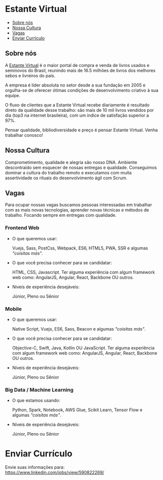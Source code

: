 # Estante Virtual

* [Sobre nós](#sobre-nós)
* [Nossa Cultura](#nossa-cultura)
* [Vagas](#vagas)
* [Enviar Currículo](#enviar-currículo)

## Sobre nós

A [Estante Virtual](https://estantevirtual.com.br) é o maior portal de compra e venda de livros usados
e seminovos do Brasil, reunindo mais de 16.5 milhões de livros dos melhores sebos e livreiros do país. 

A empresa é líder absoluta no setor desde a sua fundação em 2005
e orgulha-se de oferecer ótimas condições de desenvolvimento criativo à sua equipe.  

O fluxo de clientes que a Estante Virtual recebe diariamente 
é resultado direto da qualidade desse trabalho: são mais de 10 mil livros vendidos por dia
(top3 na internet brasileira), com um índice de satisfação superior a 97%.

Pensar qualidade, bibliodiversidade e preço é pensar Estante Virtual. Venha trabalhar conosco!

## Nossa Cultura

Comprometimento, qualidade e alegria são nosso DNA. Ambiente descontraído sem esquecer de nossas
entregas e qualidade. Conseguimos dominar a cultura do trabalho remoto e executamos com muita 
assertividade os rituais do desenvolvimento ágil com Scrum.

## Vagas

Para ocupar nossas vagas buscamos pessoas interessadas em trabalhar com as mais novas tecnologias,
aprender novas técnicas e métodos de trabalho. Focando sempre em entregas com qualidade.

### Frontend Web

* O que queremos usar:

  Vuejs, Sass, PostCss, Webpack, ES6, HTML5, PWA, SSR e algumas *"coisitas más"*.
    
* O que você precisa conhecer para se candidatar:

  HTML, CSS, Javascript. 
  Ter alguma experiência com algum framework web como: AngularJS, Angular, React, Backbone OU outros.
  
* Níveis de experiência desejáveis:

  Júnior, Pleno ou Sênior
  
### Mobile

* O que queremos usar:

  Native Script, Vuejs, ES6, Sass, Beacon e algumas *"coisitas más"*.
    
* O que você precisa conhecer para se candidatar:

  Objective-C, Swift, Java, Kotlin OU JavaScript.
  Ter alguma experiência com algum framework web como: AngularJS, Angular, React, Backbone OU outros.
  
* Níveis de experiência desejáveis:

  Júnior, Pleno ou Sênior
  
### Big Data / Machine Learning

* O que estamos usando:

  Python, Spark, Notebook, AWS Glue, Scikit Learn, Tensor Flow e algumas *"coisitas más"*.

* Níveis de experiência desejáveis:

  Júnior, Pleno ou Sênior

# Enviar Currículo

Envie suas informações para: https://www.linkedin.com/jobs/view/590822269/
